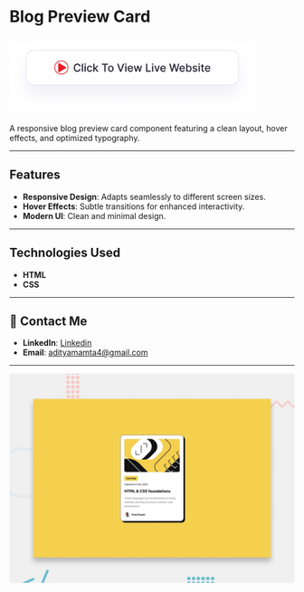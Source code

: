 # Blog Preview Card  

## <a href="https://adityamamta.github.io/blog-preview-card/"><img src="assets/images/readme-btn.png" alt="Click to view live website" height="120"></a>  

A responsive blog preview card component featuring a clean layout, hover effects, and optimized typography.  

---  

## Features  
- **Responsive Design**: Adapts seamlessly to different screen sizes.  
- **Hover Effects**: Subtle transitions for enhanced interactivity.  
- **Modern UI**: Clean and minimal design.  

---  

## Technologies Used  
- **HTML**  
- **CSS**  

---  

## 💼 Contact Me  
- **LinkedIn**: [Linkedin](https://www.linkedin.com/in/adityamamta/)  
- **Email**: adityamamta4@gmail.com  

---  
![Preview Image](preview.jpg)  
